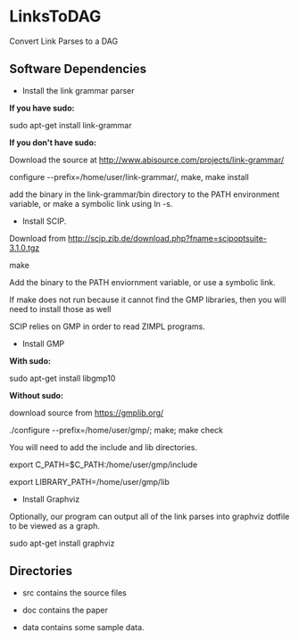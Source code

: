 LinksToDAG
==========

Convert Link Parses to a DAG



Software Dependencies
---------------------

* Install the link grammar parser

**If you have sudo:**

sudo apt-get install link-grammar

**If you don't have sudo:**

Download the source at http://www.abisource.com/projects/link-grammar/

configure --prefix=/home/user/link-grammar/, make, make install

add the binary in the link-grammar/bin directory to the PATH environment variable, or make a symbolic link using ln -s.

* Install SCIP.

Download from http://scip.zib.de/download.php?fname=scipoptsuite-3.1.0.tgz

make

Add the binary to the PATH enviornment variable, or use a symbolic link.

If make does not run because it cannot find the GMP libraries, then you will need to install those as well

SCIP relies on GMP in order to read ZIMPL programs.

* Install GMP

**With sudo:**

sudo apt-get install libgmp10

**Without sudo:**

download source from https://gmplib.org/ 

./configure --prefix=/home/user/gmp/; make; make check

You will need to add the include and lib directories.

export C_PATH=$C_PATH:/home/user/gmp/include 

export LIBRARY_PATH=/home/user/gmp/lib


* Install Graphviz

Optionally, our program can output all of the link parses into graphviz dotfile to be viewed as a graph.

sudo apt-get install graphviz


Directories
-----------
* src contains the source files

* doc contains the paper

* data contains some sample data.


